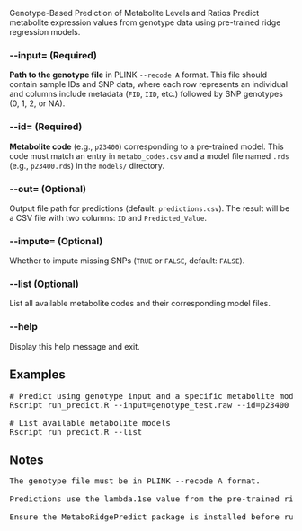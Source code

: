 Genotype-Based Prediction of Metabolite Levels and Ratios
Predict metabolite expression values from genotype data using pre-trained ridge regression models.

### --input= (Required)
**Path to the genotype file** in PLINK `--recode A` format. This file should contain sample IDs and SNP data, where each row represents an individual and columns include metadata (`FID`, `IID`, etc.) followed by SNP genotypes (0, 1, 2, or NA).

### --id= (Required)
**Metabolite code** (e.g., `p23400`) corresponding to a pre-trained model. This code must match an entry in `metabo_codes.csv` and a model file named `.rds` (e.g., `p23400.rds`) in the `models/` directory.

### --out= (Optional)
Output file path for predictions (default: `predictions.csv`). The result will be a CSV file with two columns: `ID` and `Predicted_Value`.

### --impute= (Optional)
Whether to impute missing SNPs (`TRUE` or `FALSE`, default: `FALSE`).

### --list (Optional)
List all available metabolite codes and their corresponding model files.

### --help
Display this help message and exit.



## Examples

<pre>
# Predict using genotype input and a specific metabolite model
Rscript run_predict.R --input=genotype_test.raw --id=p23400 --out=predictions_test.csv

# List available metabolite models
Rscript run_predict.R --list
</pre>
## Notes
<pre>
The genotype file must be in PLINK --recode A format.

Predictions use the lambda.1se value from the pre-trained ridge regression model.

Ensure the MetaboRidgePredict package is installed before running.
</pre>
